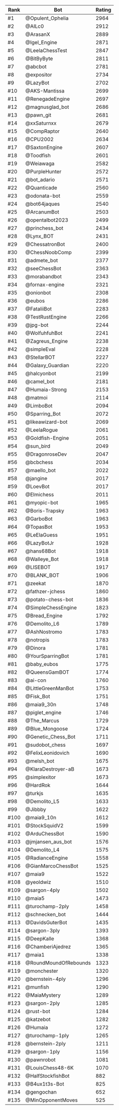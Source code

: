 Rank|Bot|Rating
---|---|---
#1|@Opulent_Ophelia|2964
#2|@AILc0|2912
#3|@ArasanX|2889
#4|@Igel_Engine|2871
#5|@LeelaChessTest|2847
#6|@BitByByte|2811
#7|@abcbot|2781
#8|@expositor|2734
#9|@LazyBot|2702
#10|@AKS-Mantissa|2699
#11|@RenegadeEngine|2697
#12|@magnusglad_bot|2686
#13|@pawn_git|2681
#14|@xxSaturnxx|2679
#15|@CompRaptor|2640
#16|@CPU2002|2634
#17|@SaxtonEngine|2607
#18|@Toodfish|2601
#19|@Weiawaga|2582
#20|@PurpleHunter|2572
#21|@bot_adario|2571
#22|@Quanticade|2560
#23|@odonata-bot|2559
#24|@bot64jaques|2540
#25|@ArcanumBot|2503
#26|@opentalbot2023|2499
#27|@princhess_bot|2434
#28|@Lynx_BOT|2431
#29|@ChessatronBot|2400
#30|@ChessNoobComp|2399
#31|@admete_bot|2377
#32|@seeChessBot|2363
#33|@morabandbot|2343
#34|@fornax-engine|2321
#35|@onionbot|2308
#36|@eubos|2286
#37|@FataliiBot|2283
#38|@TestRustEngine|2266
#39|@jpg-bot|2244
#40|@WolfuhfuhBot|2241
#41|@Zagreus_Engine|2238
#42|@simpleEval|2228
#43|@StellarBOT|2227
#44|@Galaxy_Guardian|2220
#45|@halcyonbot|2199
#46|@camel_bot|2181
#47|@Humaia-Strong|2153
#48|@matmoi|2114
#49|@LimboBot|2094
#50|@Sparring_Bot|2072
#51|@likeawizard-bot|2069
#52|@LeelaRogue|2061
#53|@Goldfish-Engine|2051
#54|@sun_bird|2049
#55|@DragonroseDev|2047
#56|@bcbchess|2034
#57|@maello_bot|2022
#58|@jangine|2017
#59|@LoevBot|2017
#60|@Elmichess|2011
#61|@myopic-bot|1965
#62|@Boris-Trapsky|1963
#63|@GarboBot|1963
#64|@TopasBot|1953
#65|@LeElaGuess|1951
#66|@LazyBotJr|1928
#67|@hans68Bot|1918
#68|@Walleye_Bot|1918
#69|@LISEBOT|1917
#70|@BLANK_BOT|1906
#71|@zeekat|1870
#72|@fathzer-jchess|1860
#73|@potato-chess-bot|1836
#74|@SimpleChessEngine|1823
#75|@Bread_Engine|1792
#76|@Demolito_L6|1789
#77|@AshNostromo|1783
#78|@notropis|1783
#79|@Dinora|1781
#80|@YourSparringBot|1781
#81|@baby_eubos|1775
#82|@QueensGamBOT|1774
#83|@ai-con|1760
#84|@LittleGreenManBot|1753
#85|@Fisk_Bot|1751
#86|@maia9_30n|1748
#87|@piglet_engine|1746
#88|@The_Marcus|1729
#89|@Blue_Mongoose|1724
#90|@Genetic_Chess_Bot|1711
#91|@sudobot_chess|1697
#92|@FelixLeonidovich|1690
#93|@melsh_bot|1675
#94|@KlaraDestroyer-aB|1673
#95|@simplexitor|1673
#96|@HardRok|1644
#97|@turkjs|1635
#98|@Demolito_L5|1633
#99|@Jibbby|1622
#100|@maia9_10n|1612
#101|@StockSquidV2|1599
#102|@ArduChessBot|1590
#103|@jmjansen_aus_bot|1576
#104|@Demolito_L4|1575
#105|@RadianceEngine|1558
#106|@GianMarcoChessBot|1525
#107|@maia9|1522
#108|@yeoldwiz|1510
#109|@sargon-4ply|1502
#110|@maia5|1473
#111|@turochamp-2ply|1458
#112|@schnecken_bot|1444
#113|@DavidsGuterBot|1435
#114|@sargon-3ply|1393
#115|@DeepKalle|1368
#116|@ChamberiAjedrez|1365
#117|@maia1|1338
#118|@RoundMoundOfRebounds|1323
#119|@monchester|1320
#120|@bernstein-4ply|1296
#121|@munfish|1290
#122|@MaiaMystery|1289
#123|@sargon-2ply|1285
#124|@rust-bot|1284
#125|@katzebot|1282
#126|@Humaia|1272
#127|@turochamp-1ply|1265
#128|@bernstein-2ply|1211
#129|@sargon-1ply|1156
#130|@pawnrobot|1081
#131|@LouisChess48-6K|1070
#132|@HalfStockfishBot|882
#133|@B4ux1t3s-Bot|825
#134|@gengochan|652
#135|@MinOpponentMoves|525
